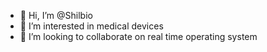 - 👋 Hi, I’m @Shilbio
- 👀 I’m interested in medical devices
- 💞️ I’m looking to collaborate on real time operating system 

<!---
Shilbio/Shilbio is a ✨ special ✨ repository because its `README.md` (this file) appears on your GitHub profile.
You can click the Preview link to take a look at your changes.
--->
